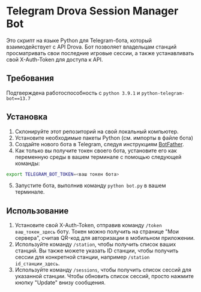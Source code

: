 # Telegram Drova Session Manager Bot

Это скрипт на языке Python для Telegram-бота, который взаимодействует с API Drova. Бот позволяет владельцам станций просматривать свои последние игровые сессии, а также устанавливать свой X-Auth-Token для доступа к API.

## Требования

Подтверждена работоспособность с `python 3.9.1` и `python-telegram-bot==13.7`

## Установка

1. Склонируйте этот репозиторий на свой локальный компьютер.
2. Установите необходимые пакеты Python (см. импорты в файле бота)
3. Создайте нового бота в Telegram, следуя инструкциям [BotFather](https://core.telegram.org/bots#6-botfather).
4. Как только вы получите токен своего бота, установите его как переменную среды в вашем терминале с помощью следующей команды:
```bash
export TELEGRAM_BOT_TOKEN=<ваш токен бота>
```
5. Запустите бота, выполнив команду `python bot.py` в вашем терминале.

## Использование
1. Установите свой X-Auth-Token, отправив команду `/token ваш_токен_здесь` боту. Токен можно получить на странице "Мои сервера", считав QR-код для авторизации в мобильном приложении.
2. Используйте команду `/station`, чтобы получить список ваших станций. Вы также можете указать ID станции, чтобы получить сессии для конкретной станции, например `/station id_станции_здесь`.
3. Используйте команду `/sessions`, чтобы получить список сессий для указанной станции. Чтобы обновить список сессий, просто нажмите кнопку "Update" внизу сообщения.

